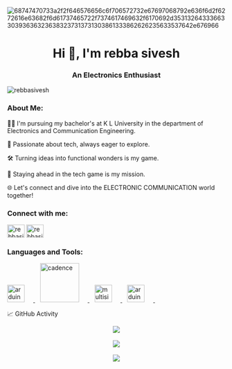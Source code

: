 
![68747470733a2f2f646576656c6f706572732e67697068792e636f6d2f6272616e63682f6d61737465722f7374617469632f6170692d35313264333663303936363236383237313731303861333862626235633537642e676966](https://github.com/user-attachments/assets/20707b4b-8c38-421a-8561-bc99a3771274)

<h1 align="center">Hi 👋, I'm rebba sivesh</h1>
<h3 align="center">An Electronics Enthusiast</h3>

<p align="left"> <img src="https://komarev.com/ghpvc/?username=rebbasivesh&label=Profile%20views&color=0e75b6&style=flat" alt="rebbasivesh" /> </p>
<h3 align="left">About Me:</h3>
 🧑‍🎓 I'm pursuing my bachelor's at K L University in the department of Electronics and Communication Engineering.
 
🌟 Passionate about tech, always eager to explore.

🛠️ Turning ideas into functional wonders is my game.

🚀 Staying ahead in the tech game is my mission.

🌐 Let's connect and dive into the ELECTRONIC COMMUNICATION world together!
<h3 align="left">Connect with me:</h3>
<p align="left">
<a href="https://instagram.com/rebbasivesh" target="blank"><img align="center" src="https://raw.githubusercontent.com/rahuldkjain/github-profile-readme-generator/master/src/images/icons/Social/instagram.svg" alt="rebbasivesh" height="30" width="40" /></a>
 <a href="https://www.linkedin.com/in/rebba-sivesh-a52559249/" target="blank">
    <img align="center" src="https://raw.githubusercontent.com/rahuldkjain/github-profile-readme-generator/master/src/images/icons/Social/linked-in-alt.svg" alt="rebbasivesh" height="30" width="40" />
</a>

</p>


<h3 align="left">Languages and Tools:</h3>
<p align="left">
  <a href="https://www.arduino.cc/" target="_blank" rel="noreferrer">
    <img src="https://cdn.worldvectorlogo.com/logos/arduino-1.svg" alt="arduino" width="40" height="40" style="margin-right: 20px;"/>
  </a>&nbsp;&nbsp; 
  <a href="https://www.cadence.com/en_US/home.html" target="_blank" rel="noreferrer">
    <img src="https://upload.wikimedia.org/wikipedia/commons/4/48/Cadence-Logo.svg" alt="cadence" width="90" height="90" style="margin-right: 20px;"/>
  </a>&nbsp;&nbsp;
  <a href="https://www.ni.com/en-in/shop/electronic-test-instrumentation/application-software-for-electronic-test-and-instrumentation-category/what-is-multisim.html" target="_blank" rel="noreferrer">
    <img src="https://digilent.com/blog/wp-content/uploads/2015/01/184_multisim_app_icon_ill.png" alt="multisim" width="40" height="40" style="margin-right: 20px;"/>
  </a>&nbsp;&nbsp;
  <a href="[https://[www.arduino.cc](https://www.analog.com/en/resources/design-tools-and-calculators/ltspice-simulator.html)/" target="_blank" rel="noreferrer]">
    <img src="![download](https://github.com/user-attachments/assets/cd14285e-59e6-4b0d-8548-24ca15a46710)
" alt="arduino" width="40" height="40" style="margin-right: 20px;"/>
  </a>&nbsp;&nbsp;
</p>
📈 GitHub Activity

<p align="center">
  <img src="https://github-readme-streak-stats.herokuapp.com/?user=rebbasivesh&theme=tokyonight"/>
  <br><br>
  <img src="https://github-readme-stats.vercel.app/api?username=rebbasivesh&show_icons=true&theme=tokyonight" />
  <br><br>
  <img src="https://github-readme-stats.vercel.app/api/top-langs/?username=rebbasivesh&layout=compact&theme=tokyonight" />
</p>
